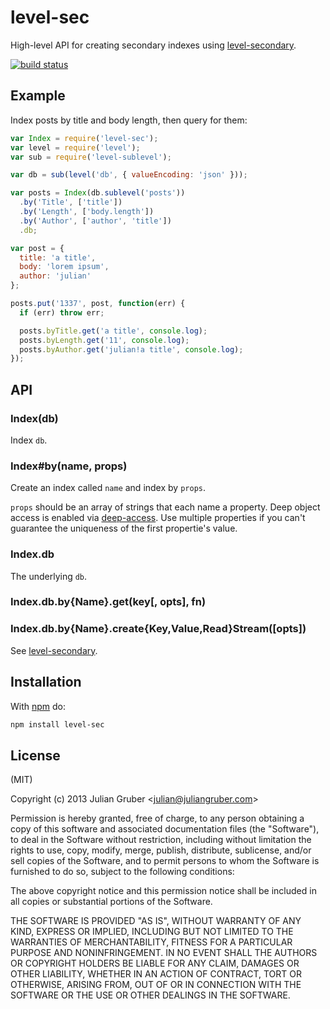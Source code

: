 # level-sec

High-level API for creating secondary indexes using
[level-secondary](https://github.com/juliangruber/level-secondary).

[![build status](https://secure.travis-ci.org/juliangruber/level-sec.png)](http://travis-ci.org/juliangruber/level-sec)

## Example

Index posts by title and body length, then query for them:

```js
var Index = require('level-sec');
var level = require('level');
var sub = require('level-sublevel');

var db = sub(level('db', { valueEncoding: 'json' }));

var posts = Index(db.sublevel('posts'))
  .by('Title', ['title'])
  .by('Length', ['body.length'])
  .by('Author', ['author', 'title'])
  .db;

var post = {
  title: 'a title',
  body: 'lorem ipsum',
  author: 'julian'
};

posts.put('1337', post, function(err) {
  if (err) throw err;

  posts.byTitle.get('a title', console.log);
  posts.byLength.get('11', console.log);
  posts.byAuthor.get('julian!a title', console.log);
});
```

## API

### Index(db)

Index `db`.

### Index#by(name, props)

Create an index called `name` and index by `props`.

`props` should be an array of strings that each name a property.
Deep object access is enabled via
[deep-access](https://github.com/juliangruber/deep-access). Use multiple
properties if you can't guarantee the uniqueness of the first propertie's
value.

### Index.db

The underlying `db`.

### Index.db.by{Name}.get(key[, opts], fn)
### Index.db.by{Name}.create{Key,Value,Read}Stream([opts])

See [level-secondary](https://github.com/juliangruber/level-secondary).

## Installation

With [npm](https://npmjs.org) do:

```bash
npm install level-sec
```

## License

(MIT)

Copyright (c) 2013 Julian Gruber &lt;julian@juliangruber.com&gt;

Permission is hereby granted, free of charge, to any person obtaining a copy of
this software and associated documentation files (the "Software"), to deal in
the Software without restriction, including without limitation the rights to
use, copy, modify, merge, publish, distribute, sublicense, and/or sell copies
of the Software, and to permit persons to whom the Software is furnished to do
so, subject to the following conditions:

The above copyright notice and this permission notice shall be included in all
copies or substantial portions of the Software.

THE SOFTWARE IS PROVIDED "AS IS", WITHOUT WARRANTY OF ANY KIND, EXPRESS OR
IMPLIED, INCLUDING BUT NOT LIMITED TO THE WARRANTIES OF MERCHANTABILITY,
FITNESS FOR A PARTICULAR PURPOSE AND NONINFRINGEMENT. IN NO EVENT SHALL THE
AUTHORS OR COPYRIGHT HOLDERS BE LIABLE FOR ANY CLAIM, DAMAGES OR OTHER
LIABILITY, WHETHER IN AN ACTION OF CONTRACT, TORT OR OTHERWISE, ARISING FROM,
OUT OF OR IN CONNECTION WITH THE SOFTWARE OR THE USE OR OTHER DEALINGS IN THE
SOFTWARE.

